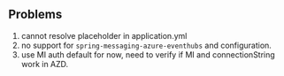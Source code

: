 ## Problems

1. cannot resolve placeholder in application.yml
2. no support for `spring-messaging-azure-eventhubs` and configuration.
3. use MI auth default for now, need to verify if MI and connectionString work in AZD.